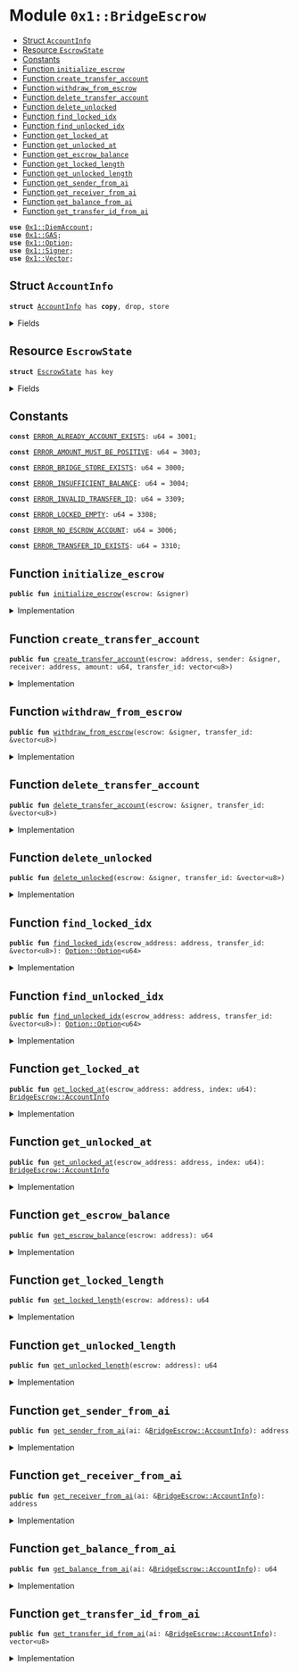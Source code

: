 
<a name="0x1_BridgeEscrow"></a>

# Module `0x1::BridgeEscrow`



-  [Struct `AccountInfo`](#0x1_BridgeEscrow_AccountInfo)
-  [Resource `EscrowState`](#0x1_BridgeEscrow_EscrowState)
-  [Constants](#@Constants_0)
-  [Function `initialize_escrow`](#0x1_BridgeEscrow_initialize_escrow)
-  [Function `create_transfer_account`](#0x1_BridgeEscrow_create_transfer_account)
-  [Function `withdraw_from_escrow`](#0x1_BridgeEscrow_withdraw_from_escrow)
-  [Function `delete_transfer_account`](#0x1_BridgeEscrow_delete_transfer_account)
-  [Function `delete_unlocked`](#0x1_BridgeEscrow_delete_unlocked)
-  [Function `find_locked_idx`](#0x1_BridgeEscrow_find_locked_idx)
-  [Function `find_unlocked_idx`](#0x1_BridgeEscrow_find_unlocked_idx)
-  [Function `get_locked_at`](#0x1_BridgeEscrow_get_locked_at)
-  [Function `get_unlocked_at`](#0x1_BridgeEscrow_get_unlocked_at)
-  [Function `get_escrow_balance`](#0x1_BridgeEscrow_get_escrow_balance)
-  [Function `get_locked_length`](#0x1_BridgeEscrow_get_locked_length)
-  [Function `get_unlocked_length`](#0x1_BridgeEscrow_get_unlocked_length)
-  [Function `get_sender_from_ai`](#0x1_BridgeEscrow_get_sender_from_ai)
-  [Function `get_receiver_from_ai`](#0x1_BridgeEscrow_get_receiver_from_ai)
-  [Function `get_balance_from_ai`](#0x1_BridgeEscrow_get_balance_from_ai)
-  [Function `get_transfer_id_from_ai`](#0x1_BridgeEscrow_get_transfer_id_from_ai)


<pre><code><b>use</b> <a href="DiemAccount.md#0x1_DiemAccount">0x1::DiemAccount</a>;
<b>use</b> <a href="GAS.md#0x1_GAS">0x1::GAS</a>;
<b>use</b> <a href="../../../../../../move-stdlib/docs/Option.md#0x1_Option">0x1::Option</a>;
<b>use</b> <a href="../../../../../../move-stdlib/docs/Signer.md#0x1_Signer">0x1::Signer</a>;
<b>use</b> <a href="../../../../../../move-stdlib/docs/Vector.md#0x1_Vector">0x1::Vector</a>;
</code></pre>



<a name="0x1_BridgeEscrow_AccountInfo"></a>

## Struct `AccountInfo`



<pre><code><b>struct</b> <a href="BridgeEscrow.md#0x1_BridgeEscrow_AccountInfo">AccountInfo</a> has <b>copy</b>, drop, store
</code></pre>



<details>
<summary>Fields</summary>


<dl>
<dt>
<code>sender: address</code>
</dt>
<dd>

</dd>
<dt>
<code>receiver: address</code>
</dt>
<dd>

</dd>
<dt>
<code>balance: u64</code>
</dt>
<dd>

</dd>
<dt>
<code>transfer_id: vector&lt;u8&gt;</code>
</dt>
<dd>

</dd>
</dl>


</details>

<a name="0x1_BridgeEscrow_EscrowState"></a>

## Resource `EscrowState`



<pre><code><b>struct</b> <a href="BridgeEscrow.md#0x1_BridgeEscrow_EscrowState">EscrowState</a> has key
</code></pre>



<details>
<summary>Fields</summary>


<dl>
<dt>
<code>locked: vector&lt;<a href="BridgeEscrow.md#0x1_BridgeEscrow_AccountInfo">BridgeEscrow::AccountInfo</a>&gt;</code>
</dt>
<dd>

</dd>
<dt>
<code>unlocked: vector&lt;<a href="BridgeEscrow.md#0x1_BridgeEscrow_AccountInfo">BridgeEscrow::AccountInfo</a>&gt;</code>
</dt>
<dd>

</dd>
<dt>
<code>balance: u64</code>
</dt>
<dd>

</dd>
</dl>


</details>

<a name="@Constants_0"></a>

## Constants


<a name="0x1_BridgeEscrow_ERROR_ALREADY_ACCOUNT_EXISTS"></a>



<pre><code><b>const</b> <a href="BridgeEscrow.md#0x1_BridgeEscrow_ERROR_ALREADY_ACCOUNT_EXISTS">ERROR_ALREADY_ACCOUNT_EXISTS</a>: u64 = 3001;
</code></pre>



<a name="0x1_BridgeEscrow_ERROR_AMOUNT_MUST_BE_POSITIVE"></a>



<pre><code><b>const</b> <a href="BridgeEscrow.md#0x1_BridgeEscrow_ERROR_AMOUNT_MUST_BE_POSITIVE">ERROR_AMOUNT_MUST_BE_POSITIVE</a>: u64 = 3003;
</code></pre>



<a name="0x1_BridgeEscrow_ERROR_BRIDGE_STORE_EXISTS"></a>



<pre><code><b>const</b> <a href="BridgeEscrow.md#0x1_BridgeEscrow_ERROR_BRIDGE_STORE_EXISTS">ERROR_BRIDGE_STORE_EXISTS</a>: u64 = 3000;
</code></pre>



<a name="0x1_BridgeEscrow_ERROR_INSUFFICIENT_BALANCE"></a>



<pre><code><b>const</b> <a href="BridgeEscrow.md#0x1_BridgeEscrow_ERROR_INSUFFICIENT_BALANCE">ERROR_INSUFFICIENT_BALANCE</a>: u64 = 3004;
</code></pre>



<a name="0x1_BridgeEscrow_ERROR_INVALID_TRANSFER_ID"></a>



<pre><code><b>const</b> <a href="BridgeEscrow.md#0x1_BridgeEscrow_ERROR_INVALID_TRANSFER_ID">ERROR_INVALID_TRANSFER_ID</a>: u64 = 3309;
</code></pre>



<a name="0x1_BridgeEscrow_ERROR_LOCKED_EMPTY"></a>



<pre><code><b>const</b> <a href="BridgeEscrow.md#0x1_BridgeEscrow_ERROR_LOCKED_EMPTY">ERROR_LOCKED_EMPTY</a>: u64 = 3308;
</code></pre>



<a name="0x1_BridgeEscrow_ERROR_NO_ESCROW_ACCOUNT"></a>



<pre><code><b>const</b> <a href="BridgeEscrow.md#0x1_BridgeEscrow_ERROR_NO_ESCROW_ACCOUNT">ERROR_NO_ESCROW_ACCOUNT</a>: u64 = 3006;
</code></pre>



<a name="0x1_BridgeEscrow_ERROR_TRANSFER_ID_EXISTS"></a>



<pre><code><b>const</b> <a href="BridgeEscrow.md#0x1_BridgeEscrow_ERROR_TRANSFER_ID_EXISTS">ERROR_TRANSFER_ID_EXISTS</a>: u64 = 3310;
</code></pre>



<a name="0x1_BridgeEscrow_initialize_escrow"></a>

## Function `initialize_escrow`



<pre><code><b>public</b> <b>fun</b> <a href="BridgeEscrow.md#0x1_BridgeEscrow_initialize_escrow">initialize_escrow</a>(escrow: &signer)
</code></pre>



<details>
<summary>Implementation</summary>


<pre><code><b>public</b> <b>fun</b> <a href="BridgeEscrow.md#0x1_BridgeEscrow_initialize_escrow">initialize_escrow</a>(escrow: &signer) {
    <b>let</b> escrow_addr = <a href="../../../../../../move-stdlib/docs/Signer.md#0x1_Signer_address_of">Signer::address_of</a>(escrow);
    <b>assert</b>(!<b>exists</b>&lt;<a href="BridgeEscrow.md#0x1_BridgeEscrow_EscrowState">EscrowState</a>&gt;(escrow_addr), <a href="BridgeEscrow.md#0x1_BridgeEscrow_ERROR_BRIDGE_STORE_EXISTS">ERROR_BRIDGE_STORE_EXISTS</a>);
    move_to&lt;<a href="BridgeEscrow.md#0x1_BridgeEscrow_EscrowState">EscrowState</a>&gt;(escrow, <a href="BridgeEscrow.md#0x1_BridgeEscrow_EscrowState">EscrowState</a>{
        locked: <a href="../../../../../../move-stdlib/docs/Vector.md#0x1_Vector_empty">Vector::empty</a>&lt;<a href="BridgeEscrow.md#0x1_BridgeEscrow_AccountInfo">AccountInfo</a>&gt;(),
        unlocked: <a href="../../../../../../move-stdlib/docs/Vector.md#0x1_Vector_empty">Vector::empty</a>&lt;<a href="BridgeEscrow.md#0x1_BridgeEscrow_AccountInfo">AccountInfo</a>&gt;(),
        balance: 0,
    });
}
</code></pre>



</details>

<a name="0x1_BridgeEscrow_create_transfer_account"></a>

## Function `create_transfer_account`



<pre><code><b>public</b> <b>fun</b> <a href="BridgeEscrow.md#0x1_BridgeEscrow_create_transfer_account">create_transfer_account</a>(escrow: address, sender: &signer, receiver: address, amount: u64, transfer_id: vector&lt;u8&gt;)
</code></pre>



<details>
<summary>Implementation</summary>


<pre><code><b>public</b> <b>fun</b> <a href="BridgeEscrow.md#0x1_BridgeEscrow_create_transfer_account">create_transfer_account</a>(escrow: address,
                                   sender: &signer,
                                   receiver: address,
                                   amount: u64,
                                   transfer_id: vector&lt;u8&gt;) <b>acquires</b> <a href="BridgeEscrow.md#0x1_BridgeEscrow_EscrowState">EscrowState</a> {
    <b>let</b> idx_opt = <a href="BridgeEscrow.md#0x1_BridgeEscrow_find_locked_idx">find_locked_idx</a>(escrow, &transfer_id);
    <b>assert</b>(<a href="../../../../../../move-stdlib/docs/Option.md#0x1_Option_is_none">Option::is_none</a>(&idx_opt), <a href="BridgeEscrow.md#0x1_BridgeEscrow_ERROR_TRANSFER_ID_EXISTS">ERROR_TRANSFER_ID_EXISTS</a>);

    // validate arguments
    <b>assert</b> (amount &gt; 0, <a href="BridgeEscrow.md#0x1_BridgeEscrow_ERROR_AMOUNT_MUST_BE_POSITIVE">ERROR_AMOUNT_MUST_BE_POSITIVE</a>);

    // sender has enough funds
    <b>let</b> address = <a href="../../../../../../move-stdlib/docs/Signer.md#0x1_Signer_address_of">Signer::address_of</a>(sender);
    <b>assert</b>(<a href="DiemAccount.md#0x1_DiemAccount_balance">DiemAccount::balance</a>&lt;<a href="GAS.md#0x1_GAS">GAS</a>&gt;(address) &gt;= amount, <a href="BridgeEscrow.md#0x1_BridgeEscrow_ERROR_INSUFFICIENT_BALANCE">ERROR_INSUFFICIENT_BALANCE</a>);

    // escrow account <b>exists</b>
    <b>assert</b> (<b>exists</b>&lt;<a href="BridgeEscrow.md#0x1_BridgeEscrow_EscrowState">EscrowState</a>&gt;(escrow), <a href="BridgeEscrow.md#0x1_BridgeEscrow_ERROR_NO_ESCROW_ACCOUNT">ERROR_NO_ESCROW_ACCOUNT</a>);

    // 1. <b>move</b> funds from user <b>to</b> escrow account
    <b>let</b> with_cap = <a href="DiemAccount.md#0x1_DiemAccount_extract_withdraw_capability">DiemAccount::extract_withdraw_capability</a>(sender);
    <a href="DiemAccount.md#0x1_DiemAccount_pay_from">DiemAccount::pay_from</a>&lt;<a href="GAS.md#0x1_GAS">GAS</a>&gt;(&with_cap, escrow, amount, x"", x"");
    <a href="DiemAccount.md#0x1_DiemAccount_restore_withdraw_capability">DiemAccount::restore_withdraw_capability</a>(with_cap);

    // 2. <b>update</b> escrow state

    // <b>update</b> escrow balance
    <b>let</b> state = borrow_global_mut&lt;<a href="BridgeEscrow.md#0x1_BridgeEscrow_EscrowState">EscrowState</a>&gt;(escrow);
    *&<b>mut</b> state.balance = *&<b>mut</b> state.balance + amount;

    // create an entry in locked vector
    <a href="../../../../../../move-stdlib/docs/Vector.md#0x1_Vector_push_back">Vector::push_back</a>&lt;<a href="BridgeEscrow.md#0x1_BridgeEscrow_AccountInfo">AccountInfo</a>&gt;(&<b>mut</b> state.locked, <a href="BridgeEscrow.md#0x1_BridgeEscrow_AccountInfo">AccountInfo</a>{
        sender: <a href="../../../../../../move-stdlib/docs/Signer.md#0x1_Signer_address_of">Signer::address_of</a>(sender),
        receiver: receiver,
        balance: amount,
        transfer_id: transfer_id,
    });
}
</code></pre>



</details>

<a name="0x1_BridgeEscrow_withdraw_from_escrow"></a>

## Function `withdraw_from_escrow`



<pre><code><b>public</b> <b>fun</b> <a href="BridgeEscrow.md#0x1_BridgeEscrow_withdraw_from_escrow">withdraw_from_escrow</a>(escrow: &signer, transfer_id: &vector&lt;u8&gt;)
</code></pre>



<details>
<summary>Implementation</summary>


<pre><code><b>public</b> <b>fun</b> <a href="BridgeEscrow.md#0x1_BridgeEscrow_withdraw_from_escrow">withdraw_from_escrow</a>(escrow: &signer, transfer_id:&vector&lt;u8&gt;) <b>acquires</b> <a href="BridgeEscrow.md#0x1_BridgeEscrow_EscrowState">EscrowState</a>  {
    <b>let</b> escrow_address = <a href="../../../../../../move-stdlib/docs/Signer.md#0x1_Signer_address_of">Signer::address_of</a>(escrow);

    <b>let</b> idx_opt = <a href="BridgeEscrow.md#0x1_BridgeEscrow_find_locked_idx">find_locked_idx</a>(escrow_address,transfer_id);
    <b>assert</b>(<a href="../../../../../../move-stdlib/docs/Option.md#0x1_Option_is_some">Option::is_some</a>(&idx_opt), <a href="BridgeEscrow.md#0x1_BridgeEscrow_ERROR_INVALID_TRANSFER_ID">ERROR_INVALID_TRANSFER_ID</a>);
    <b>let</b> idx = <a href="../../../../../../move-stdlib/docs/Option.md#0x1_Option_borrow">Option::borrow</a>(&idx_opt);

    <b>let</b> ai = <a href="BridgeEscrow.md#0x1_BridgeEscrow_get_locked_at">get_locked_at</a>(escrow_address, *idx);

    // escrow has enough funds
    <b>assert</b>(<a href="DiemAccount.md#0x1_DiemAccount_balance">DiemAccount::balance</a>&lt;<a href="GAS.md#0x1_GAS">GAS</a>&gt;(escrow_address) &gt;= ai.balance, <a href="BridgeEscrow.md#0x1_BridgeEscrow_ERROR_INSUFFICIENT_BALANCE">ERROR_INSUFFICIENT_BALANCE</a>);


    // 1. <b>move</b> funds from escrow <b>to</b> user account
    <b>let</b> with_cap = <a href="DiemAccount.md#0x1_DiemAccount_extract_withdraw_capability">DiemAccount::extract_withdraw_capability</a>(escrow);
    <a href="DiemAccount.md#0x1_DiemAccount_pay_from">DiemAccount::pay_from</a>&lt;<a href="GAS.md#0x1_GAS">GAS</a>&gt;(&with_cap, ai.receiver, ai.balance, x"", x"");
    <a href="DiemAccount.md#0x1_DiemAccount_restore_withdraw_capability">DiemAccount::restore_withdraw_capability</a>(with_cap);

    // 2. <b>update</b> escrow state
    // <b>update</b> balance
    <b>let</b> state = borrow_global_mut&lt;<a href="BridgeEscrow.md#0x1_BridgeEscrow_EscrowState">EscrowState</a>&gt;(escrow_address);
    <b>assert</b>(state.balance &gt;= ai.balance, <a href="BridgeEscrow.md#0x1_BridgeEscrow_ERROR_INSUFFICIENT_BALANCE">ERROR_INSUFFICIENT_BALANCE</a>);
    *&<b>mut</b> state.balance = *&<b>mut</b> state.balance - ai.balance;

    // add entry <b>to</b> unlocked <b>to</b> indicate that funds were transferred
    <a href="../../../../../../move-stdlib/docs/Vector.md#0x1_Vector_push_back">Vector::push_back</a>&lt;<a href="BridgeEscrow.md#0x1_BridgeEscrow_AccountInfo">AccountInfo</a>&gt;(&<b>mut</b> state.unlocked, ai);
}
</code></pre>



</details>

<a name="0x1_BridgeEscrow_delete_transfer_account"></a>

## Function `delete_transfer_account`



<pre><code><b>public</b> <b>fun</b> <a href="BridgeEscrow.md#0x1_BridgeEscrow_delete_transfer_account">delete_transfer_account</a>(escrow: &signer, transfer_id: &vector&lt;u8&gt;)
</code></pre>



<details>
<summary>Implementation</summary>


<pre><code><b>public</b> <b>fun</b> <a href="BridgeEscrow.md#0x1_BridgeEscrow_delete_transfer_account">delete_transfer_account</a>(escrow: &signer, transfer_id: &vector&lt;u8&gt;)
<b>acquires</b> <a href="BridgeEscrow.md#0x1_BridgeEscrow_EscrowState">EscrowState</a> {
    <b>let</b> escrow_address = <a href="../../../../../../move-stdlib/docs/Signer.md#0x1_Signer_address_of">Signer::address_of</a>(escrow);
    <b>let</b> idx_opt = <a href="BridgeEscrow.md#0x1_BridgeEscrow_find_locked_idx">find_locked_idx</a>(escrow_address, transfer_id);
    <b>assert</b>(<a href="../../../../../../move-stdlib/docs/Option.md#0x1_Option_is_some">Option::is_some</a>(&idx_opt), <a href="BridgeEscrow.md#0x1_BridgeEscrow_ERROR_INVALID_TRANSFER_ID">ERROR_INVALID_TRANSFER_ID</a>);
    <b>let</b> idx = <a href="../../../../../../move-stdlib/docs/Option.md#0x1_Option_borrow">Option::borrow</a>(&idx_opt);
    <b>let</b> state = borrow_global_mut&lt;<a href="BridgeEscrow.md#0x1_BridgeEscrow_EscrowState">EscrowState</a>&gt;(escrow_address);
    <a href="../../../../../../move-stdlib/docs/Vector.md#0x1_Vector_remove">Vector::remove</a>&lt;<a href="BridgeEscrow.md#0x1_BridgeEscrow_AccountInfo">AccountInfo</a>&gt;(&<b>mut</b> state.locked, *idx);
}
</code></pre>



</details>

<a name="0x1_BridgeEscrow_delete_unlocked"></a>

## Function `delete_unlocked`



<pre><code><b>public</b> <b>fun</b> <a href="BridgeEscrow.md#0x1_BridgeEscrow_delete_unlocked">delete_unlocked</a>(escrow: &signer, transfer_id: &vector&lt;u8&gt;)
</code></pre>



<details>
<summary>Implementation</summary>


<pre><code><b>public</b> <b>fun</b> <a href="BridgeEscrow.md#0x1_BridgeEscrow_delete_unlocked">delete_unlocked</a>(escrow: &signer, transfer_id: &vector&lt;u8&gt;)
<b>acquires</b> <a href="BridgeEscrow.md#0x1_BridgeEscrow_EscrowState">EscrowState</a> {
    <b>let</b> escrow_address = <a href="../../../../../../move-stdlib/docs/Signer.md#0x1_Signer_address_of">Signer::address_of</a>(escrow);
    <b>let</b> idx_opt = <a href="BridgeEscrow.md#0x1_BridgeEscrow_find_unlocked_idx">find_unlocked_idx</a>(escrow_address, transfer_id);
    <b>assert</b>(<a href="../../../../../../move-stdlib/docs/Option.md#0x1_Option_is_some">Option::is_some</a>(&idx_opt), <a href="BridgeEscrow.md#0x1_BridgeEscrow_ERROR_INVALID_TRANSFER_ID">ERROR_INVALID_TRANSFER_ID</a>);
    <b>let</b> idx = <a href="../../../../../../move-stdlib/docs/Option.md#0x1_Option_borrow">Option::borrow</a>(&idx_opt);
    <b>let</b> state = borrow_global_mut&lt;<a href="BridgeEscrow.md#0x1_BridgeEscrow_EscrowState">EscrowState</a>&gt;(escrow_address);
    <a href="../../../../../../move-stdlib/docs/Vector.md#0x1_Vector_remove">Vector::remove</a>&lt;<a href="BridgeEscrow.md#0x1_BridgeEscrow_AccountInfo">AccountInfo</a>&gt;(&<b>mut</b> state.unlocked, *idx);
}
</code></pre>



</details>

<a name="0x1_BridgeEscrow_find_locked_idx"></a>

## Function `find_locked_idx`



<pre><code><b>public</b> <b>fun</b> <a href="BridgeEscrow.md#0x1_BridgeEscrow_find_locked_idx">find_locked_idx</a>(escrow_address: address, transfer_id: &vector&lt;u8&gt;): <a href="../../../../../../move-stdlib/docs/Option.md#0x1_Option_Option">Option::Option</a>&lt;u64&gt;
</code></pre>



<details>
<summary>Implementation</summary>


<pre><code><b>public</b> <b>fun</b> <a href="BridgeEscrow.md#0x1_BridgeEscrow_find_locked_idx">find_locked_idx</a>(escrow_address: address, transfer_id: &vector&lt;u8&gt;):
<a href="../../../../../../move-stdlib/docs/Option.md#0x1_Option">Option</a>&lt;u64&gt; <b>acquires</b> <a href="BridgeEscrow.md#0x1_BridgeEscrow_EscrowState">EscrowState</a> {
    <b>let</b> state = borrow_global&lt;<a href="BridgeEscrow.md#0x1_BridgeEscrow_EscrowState">EscrowState</a>&gt;(escrow_address);
    <b>let</b> i = 0;
    <b>let</b> n = <a href="../../../../../../move-stdlib/docs/Vector.md#0x1_Vector_length">Vector::length</a>(&state.locked);
    <b>while</b> (i &lt; n) {
        <b>let</b> ai = <a href="../../../../../../move-stdlib/docs/Vector.md#0x1_Vector_borrow">Vector::borrow</a>(&state.locked, i);
        <b>if</b> (*&ai.transfer_id == *transfer_id) <b>return</b> <a href="../../../../../../move-stdlib/docs/Option.md#0x1_Option_some">Option::some</a>(i);
        i = i + 1
    };
    <a href="../../../../../../move-stdlib/docs/Option.md#0x1_Option_none">Option::none</a>()
}
</code></pre>



</details>

<a name="0x1_BridgeEscrow_find_unlocked_idx"></a>

## Function `find_unlocked_idx`



<pre><code><b>public</b> <b>fun</b> <a href="BridgeEscrow.md#0x1_BridgeEscrow_find_unlocked_idx">find_unlocked_idx</a>(escrow_address: address, transfer_id: &vector&lt;u8&gt;): <a href="../../../../../../move-stdlib/docs/Option.md#0x1_Option_Option">Option::Option</a>&lt;u64&gt;
</code></pre>



<details>
<summary>Implementation</summary>


<pre><code><b>public</b> <b>fun</b> <a href="BridgeEscrow.md#0x1_BridgeEscrow_find_unlocked_idx">find_unlocked_idx</a>(escrow_address: address,transfer_id: &vector&lt;u8&gt;):
    <a href="../../../../../../move-stdlib/docs/Option.md#0x1_Option">Option</a>&lt;u64&gt; <b>acquires</b> <a href="BridgeEscrow.md#0x1_BridgeEscrow_EscrowState">EscrowState</a> {
    <b>let</b> state = borrow_global&lt;<a href="BridgeEscrow.md#0x1_BridgeEscrow_EscrowState">EscrowState</a>&gt;(escrow_address);
    <b>let</b> i = 0;
    <b>let</b> n = <a href="../../../../../../move-stdlib/docs/Vector.md#0x1_Vector_length">Vector::length</a>(&state.unlocked);
    <b>while</b> (i &lt; n) {
        <b>let</b> ai = <a href="../../../../../../move-stdlib/docs/Vector.md#0x1_Vector_borrow">Vector::borrow</a>(&state.unlocked, i);
        <b>if</b> (*&ai.transfer_id == *transfer_id) <b>return</b> <a href="../../../../../../move-stdlib/docs/Option.md#0x1_Option_some">Option::some</a>(i);
        i = i + 1
    };
    <a href="../../../../../../move-stdlib/docs/Option.md#0x1_Option_none">Option::none</a>()
}
</code></pre>



</details>

<a name="0x1_BridgeEscrow_get_locked_at"></a>

## Function `get_locked_at`



<pre><code><b>public</b> <b>fun</b> <a href="BridgeEscrow.md#0x1_BridgeEscrow_get_locked_at">get_locked_at</a>(escrow_address: address, index: u64): <a href="BridgeEscrow.md#0x1_BridgeEscrow_AccountInfo">BridgeEscrow::AccountInfo</a>
</code></pre>



<details>
<summary>Implementation</summary>


<pre><code><b>public</b> <b>fun</b> <a href="BridgeEscrow.md#0x1_BridgeEscrow_get_locked_at">get_locked_at</a>(escrow_address: address, index: u64): <a href="BridgeEscrow.md#0x1_BridgeEscrow_AccountInfo">AccountInfo</a> <b>acquires</b> <a href="BridgeEscrow.md#0x1_BridgeEscrow_EscrowState">EscrowState</a>  {
    <b>assert</b>(<a href="BridgeEscrow.md#0x1_BridgeEscrow_get_locked_length">get_locked_length</a>(escrow_address) &gt; index, <a href="BridgeEscrow.md#0x1_BridgeEscrow_ERROR_LOCKED_EMPTY">ERROR_LOCKED_EMPTY</a>);
    <b>let</b> state = borrow_global&lt;<a href="BridgeEscrow.md#0x1_BridgeEscrow_EscrowState">EscrowState</a>&gt;(escrow_address);
    <b>let</b> info = <a href="../../../../../../move-stdlib/docs/Vector.md#0x1_Vector_borrow">Vector::borrow</a>(&state.locked, index);
    *info
}
</code></pre>



</details>

<a name="0x1_BridgeEscrow_get_unlocked_at"></a>

## Function `get_unlocked_at`



<pre><code><b>public</b> <b>fun</b> <a href="BridgeEscrow.md#0x1_BridgeEscrow_get_unlocked_at">get_unlocked_at</a>(escrow_address: address, index: u64): <a href="BridgeEscrow.md#0x1_BridgeEscrow_AccountInfo">BridgeEscrow::AccountInfo</a>
</code></pre>



<details>
<summary>Implementation</summary>


<pre><code><b>public</b> <b>fun</b> <a href="BridgeEscrow.md#0x1_BridgeEscrow_get_unlocked_at">get_unlocked_at</a>(escrow_address: address, index: u64): <a href="BridgeEscrow.md#0x1_BridgeEscrow_AccountInfo">AccountInfo</a> <b>acquires</b> <a href="BridgeEscrow.md#0x1_BridgeEscrow_EscrowState">EscrowState</a>  {
    <b>assert</b>(<a href="BridgeEscrow.md#0x1_BridgeEscrow_get_unlocked_length">get_unlocked_length</a>(escrow_address) &gt; index, <a href="BridgeEscrow.md#0x1_BridgeEscrow_ERROR_LOCKED_EMPTY">ERROR_LOCKED_EMPTY</a>);
    <b>let</b> state = borrow_global&lt;<a href="BridgeEscrow.md#0x1_BridgeEscrow_EscrowState">EscrowState</a>&gt;(escrow_address);
    <b>let</b> info = <a href="../../../../../../move-stdlib/docs/Vector.md#0x1_Vector_borrow">Vector::borrow</a>(&state.unlocked, index);
    *info
}
</code></pre>



</details>

<a name="0x1_BridgeEscrow_get_escrow_balance"></a>

## Function `get_escrow_balance`



<pre><code><b>public</b> <b>fun</b> <a href="BridgeEscrow.md#0x1_BridgeEscrow_get_escrow_balance">get_escrow_balance</a>(escrow: address): u64
</code></pre>



<details>
<summary>Implementation</summary>


<pre><code><b>public</b> <b>fun</b> <a href="BridgeEscrow.md#0x1_BridgeEscrow_get_escrow_balance">get_escrow_balance</a>(escrow: address): u64 <b>acquires</b> <a href="BridgeEscrow.md#0x1_BridgeEscrow_EscrowState">EscrowState</a> {
    <b>let</b> state = borrow_global&lt;<a href="BridgeEscrow.md#0x1_BridgeEscrow_EscrowState">EscrowState</a>&gt;(escrow);
    state.balance
}
</code></pre>



</details>

<a name="0x1_BridgeEscrow_get_locked_length"></a>

## Function `get_locked_length`



<pre><code><b>public</b> <b>fun</b> <a href="BridgeEscrow.md#0x1_BridgeEscrow_get_locked_length">get_locked_length</a>(escrow: address): u64
</code></pre>



<details>
<summary>Implementation</summary>


<pre><code><b>public</b> <b>fun</b> <a href="BridgeEscrow.md#0x1_BridgeEscrow_get_locked_length">get_locked_length</a>(escrow: address): u64 <b>acquires</b> <a href="BridgeEscrow.md#0x1_BridgeEscrow_EscrowState">EscrowState</a> {
    <b>let</b> state = borrow_global&lt;<a href="BridgeEscrow.md#0x1_BridgeEscrow_EscrowState">EscrowState</a>&gt;(escrow);
    <a href="../../../../../../move-stdlib/docs/Vector.md#0x1_Vector_length">Vector::length</a>(&state.locked)
}
</code></pre>



</details>

<a name="0x1_BridgeEscrow_get_unlocked_length"></a>

## Function `get_unlocked_length`



<pre><code><b>public</b> <b>fun</b> <a href="BridgeEscrow.md#0x1_BridgeEscrow_get_unlocked_length">get_unlocked_length</a>(escrow: address): u64
</code></pre>



<details>
<summary>Implementation</summary>


<pre><code><b>public</b> <b>fun</b> <a href="BridgeEscrow.md#0x1_BridgeEscrow_get_unlocked_length">get_unlocked_length</a>(escrow: address): u64 <b>acquires</b> <a href="BridgeEscrow.md#0x1_BridgeEscrow_EscrowState">EscrowState</a> {
    <b>let</b> state = borrow_global&lt;<a href="BridgeEscrow.md#0x1_BridgeEscrow_EscrowState">EscrowState</a>&gt;(escrow);
    <a href="../../../../../../move-stdlib/docs/Vector.md#0x1_Vector_length">Vector::length</a>(&state.unlocked)
}
</code></pre>



</details>

<a name="0x1_BridgeEscrow_get_sender_from_ai"></a>

## Function `get_sender_from_ai`



<pre><code><b>public</b> <b>fun</b> <a href="BridgeEscrow.md#0x1_BridgeEscrow_get_sender_from_ai">get_sender_from_ai</a>(ai: &<a href="BridgeEscrow.md#0x1_BridgeEscrow_AccountInfo">BridgeEscrow::AccountInfo</a>): address
</code></pre>



<details>
<summary>Implementation</summary>


<pre><code><b>public</b> <b>fun</b> <a href="BridgeEscrow.md#0x1_BridgeEscrow_get_sender_from_ai">get_sender_from_ai</a>(ai: &<a href="BridgeEscrow.md#0x1_BridgeEscrow_AccountInfo">AccountInfo</a>): address {
    *&ai.sender
}
</code></pre>



</details>

<a name="0x1_BridgeEscrow_get_receiver_from_ai"></a>

## Function `get_receiver_from_ai`



<pre><code><b>public</b> <b>fun</b> <a href="BridgeEscrow.md#0x1_BridgeEscrow_get_receiver_from_ai">get_receiver_from_ai</a>(ai: &<a href="BridgeEscrow.md#0x1_BridgeEscrow_AccountInfo">BridgeEscrow::AccountInfo</a>): address
</code></pre>



<details>
<summary>Implementation</summary>


<pre><code><b>public</b> <b>fun</b> <a href="BridgeEscrow.md#0x1_BridgeEscrow_get_receiver_from_ai">get_receiver_from_ai</a>(ai: &<a href="BridgeEscrow.md#0x1_BridgeEscrow_AccountInfo">AccountInfo</a>): address {
    *&ai.receiver
}
</code></pre>



</details>

<a name="0x1_BridgeEscrow_get_balance_from_ai"></a>

## Function `get_balance_from_ai`



<pre><code><b>public</b> <b>fun</b> <a href="BridgeEscrow.md#0x1_BridgeEscrow_get_balance_from_ai">get_balance_from_ai</a>(ai: &<a href="BridgeEscrow.md#0x1_BridgeEscrow_AccountInfo">BridgeEscrow::AccountInfo</a>): u64
</code></pre>



<details>
<summary>Implementation</summary>


<pre><code><b>public</b> <b>fun</b> <a href="BridgeEscrow.md#0x1_BridgeEscrow_get_balance_from_ai">get_balance_from_ai</a>(ai: &<a href="BridgeEscrow.md#0x1_BridgeEscrow_AccountInfo">AccountInfo</a>): u64 {
    *&ai.balance
}
</code></pre>



</details>

<a name="0x1_BridgeEscrow_get_transfer_id_from_ai"></a>

## Function `get_transfer_id_from_ai`



<pre><code><b>public</b> <b>fun</b> <a href="BridgeEscrow.md#0x1_BridgeEscrow_get_transfer_id_from_ai">get_transfer_id_from_ai</a>(ai: &<a href="BridgeEscrow.md#0x1_BridgeEscrow_AccountInfo">BridgeEscrow::AccountInfo</a>): vector&lt;u8&gt;
</code></pre>



<details>
<summary>Implementation</summary>


<pre><code><b>public</b> <b>fun</b> <a href="BridgeEscrow.md#0x1_BridgeEscrow_get_transfer_id_from_ai">get_transfer_id_from_ai</a>(ai: &<a href="BridgeEscrow.md#0x1_BridgeEscrow_AccountInfo">AccountInfo</a>): vector&lt;u8&gt; {
    *&ai.transfer_id
}
</code></pre>



</details>


[//]: # ("File containing references which can be used from documentation")
[ACCESS_CONTROL]: https://github.com/diem/dip/blob/main/dips/dip-2.md
[ROLE]: https://github.com/diem/dip/blob/main/dips/dip-2.md#roles
[PERMISSION]: https://github.com/diem/dip/blob/main/dips/dip-2.md#permissions
